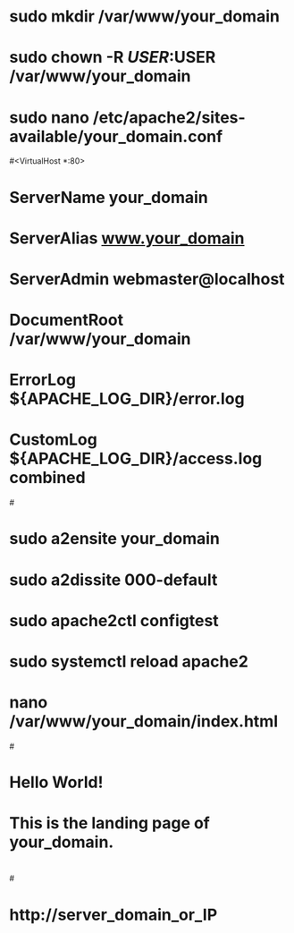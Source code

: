 # sudo mkdir /var/www/your_domain
# sudo chown -R $USER:$USER /var/www/your_domain
# sudo nano /etc/apache2/sites-available/your_domain.conf

#<VirtualHost *:80>
#    ServerName your_domain
#    ServerAlias www.your_domain
#    ServerAdmin webmaster@localhost
#    DocumentRoot /var/www/your_domain
#    ErrorLog ${APACHE_LOG_DIR}/error.log
#    CustomLog ${APACHE_LOG_DIR}/access.log combined
#</VirtualHost>

# sudo a2ensite your_domain
# sudo a2dissite 000-default
# sudo apache2ctl configtest
# sudo systemctl reload apache2
# nano /var/www/your_domain/index.html

#<html>
#  <head>
#    <title>your_domain website</title>
#  </head>
#  <body>
#    <h1>Hello World!</h1>
#
#    <p>This is the landing page of <strong>your_domain</strong>.</p>
#  </body>
#</html>

# http://server_domain_or_IP
